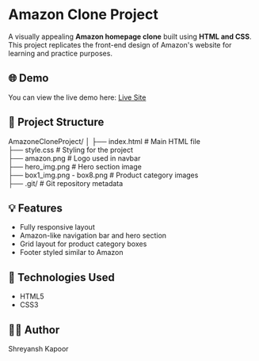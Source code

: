 # Amazon Clone Project

A visually appealing **Amazon homepage clone** built using **HTML and CSS**. This project replicates the front-end design of Amazon's website for learning and practice purposes.

## 🌐 Demo

You can view the live demo here: [Live Site](#) <!-- Replace # with actual link when deployed -->

## 📁 Project Structure
AmazoneCloneProject/
│
├── index.html # Main HTML file <br>
├── style.css # Styling for the project <br>
├── amazon.png # Logo used in navbar <br>
├── hero_img.png # Hero section image <br>
├── box1_img.png - box8.png # Product category images <br>
├── .git/ # Git repository metadata <br>

## 💡 Features

- Fully responsive layout
- Amazon-like navigation bar and hero section
- Grid layout for product category boxes
- Footer styled similar to Amazon

## 🚀 Technologies Used

- HTML5
- CSS3

## 🧑‍💻 Author

Shreyansh Kapoor
